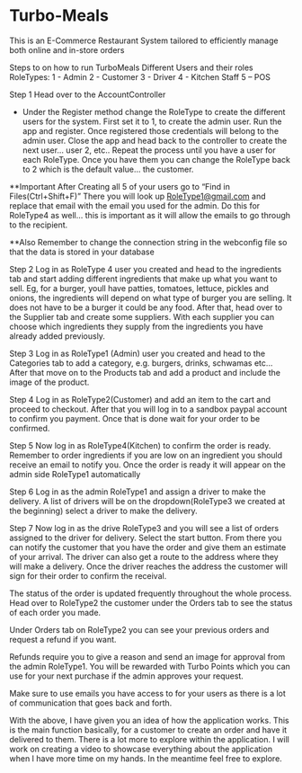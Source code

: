 # Turbo-Meals
 This is an E-Commerce Restaurant System tailored to efficiently manage both online and in-store orders
 
Steps to on how to run TurboMeals
Different Users and their roles
RoleTypes:
1 - Admin
2 - Customer
3 - Driver
4 - Kitchen Staff
5 – POS

Step 1
Head over to the AccountController
- Under the Register method change the RoleType to create the different users for the system.
First set it to 1, to create the admin user. Run the app and register. Once registered those credentials will belong to the admin user.
Close the app and head back to the controller to create the next user… user 2, etc..
Repeat the process until you have a user for each RoleType.
Once you have them you can change the RoleType back to 2 which is the default value… the customer.

**Important
After Creating all 5 of your users go to “Find in Files(Ctrl+Shift+F)”
There you will look up RoleType1@gmail.com and replace that email with the email you used for the admin. Do this for RoleType4 as well… this is important as it will allow the emails to go through to the recipient.

**Also Remember to change the connection string in the webconfig file so that the data is stored in your database

Step 2
Log in as RoleType 4 user you created and head to the ingredients tab and start adding different ingredients that make up what you want to sell. Eg, for a burger, youll have patties, tomatoes, lettuce, pickles and onions, the ingredients will depend on what type of burger you are selling. It does not have to be a burger it could be any food.
After that, head over to the Supplier tab and create some suppliers. With each supplier you can choose which ingredients they supply from the ingredients you have already added previously.

Step 3
Log in as RoleType1 (Admin) user you created and head to the Categories tab to add a category, e.g. burgers, drinks, schwamas etc… 
After that move on to the Products tab and add a product and include the image of the product.

Step 4
Log in as RoleType2(Customer) and add an item to the cart and proceed to checkout.
After that you will log in to a sandbox paypal account to confirm you payment.
Once that is done wait for your order to be confirmed.

Step 5
Now log in as RoleType4(Kitchen) to confirm the order is ready. 
Remember to order ingredients if you are low on an ingredient you should receive an email to notify you.
Once the order is ready it will appear on the admin side RoleType1 automatically

Step 6
Log in as  the admin RoleType1 and assign a driver to make the delivery. A list of drivers will be on the dropdown(RoleType3 we created at the beginning) select a driver to make the delivery.

Step 7 
Now log in as the drive RoleType3 and you will see a list of orders assigned to the driver for delivery.
Select the start button. From there you can notify the customer that you have the order and give them an estimate of your arrival. 
The driver can also get a route to the address where they will make a delivery.
Once the driver reaches the address the customer will sign for their order to confirm the receival.

The status of the order is updated frequently throughout the whole process.
Head over to RoleType2 the customer under the Orders tab to see the status of each order you made.

Under Orders tab on RoleType2 you can see your previous orders and request a refund if you want.

Refunds require you to give a reason and send an image for approval from the admin RoleType1. You will be rewarded with Turbo Points which you can use for your next purchase if the admin approves your request.

Make sure to use emails you have access to for your users as there is a lot of communication that goes back and forth.

With the above, I have given you an idea of how the application works.
This is the main function basically, for a customer to create an order and have it delivered to them. There is a lot more to explore within the application. I will work on creating a video to showcase everything about the application when I have more time on my hands. In the meantime feel free to explore.
